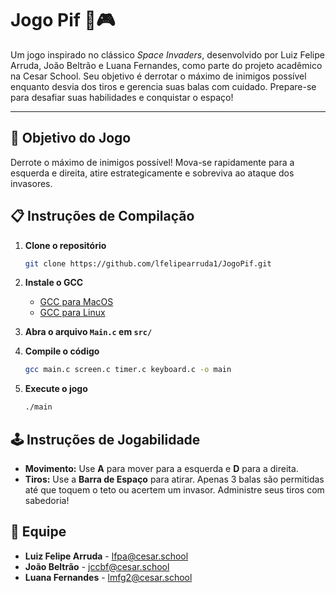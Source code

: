 # Jogo Pif 🚀🎮

Um jogo inspirado no clássico *Space Invaders*, desenvolvido por Luiz Felipe Arruda, João Beltrão e Luana Fernandes, como parte do projeto acadêmico na Cesar School. Seu objetivo é derrotar o máximo de inimigos possível enquanto desvia dos tiros e gerencia suas balas com cuidado. Prepare-se para desafiar suas habilidades e conquistar o espaço!

---

## 🎯 Objetivo do Jogo

Derrote o máximo de inimigos possível! Mova-se rapidamente para a esquerda e direita, atire estrategicamente e sobreviva ao ataque dos invasores.

## 📋 Instruções de Compilação

1. **Clone o repositório**

   ```bash
   git clone https://github.com/lfelipearruda1/JogoPif.git
   ```
2. **Instale o GCC**

   * [GCC para MacOS](https://youtu.be/HYrXBoDJmcw?si=hmpg8Xgvi0PsHxby)
   * [GCC para Linux](https://youtu.be/9lnvWdigrks?si=GD5yBRjcfanacCvH)
3. **Abra o arquivo `Main.c` em `src/`**
4. **Compile o código**

   ```bash
   gcc main.c screen.c timer.c keyboard.c -o main
   ```
5. **Execute o jogo**

   ```bash
   ./main
   ```

## 🕹️ Instruções de Jogabilidade

* **Movimento:** Use **A** para mover para a esquerda e **D** para a direita.
* **Tiros:** Use a **Barra de Espaço** para atirar. Apenas 3 balas são permitidas até que toquem o teto ou acertem um invasor. Administre seus tiros com sabedoria!

## 👥 Equipe

* **Luiz Felipe Arruda** - [lfpa@cesar.school](mailto:lfpa@cesar.school)
* **João Beltrão** - [jccbf@cesar.school](mailto:jccbf@cesar.school)
* **Luana Fernandes** - [lmfg2@cesar.school](mailto:lmfg2@cesar.school)
